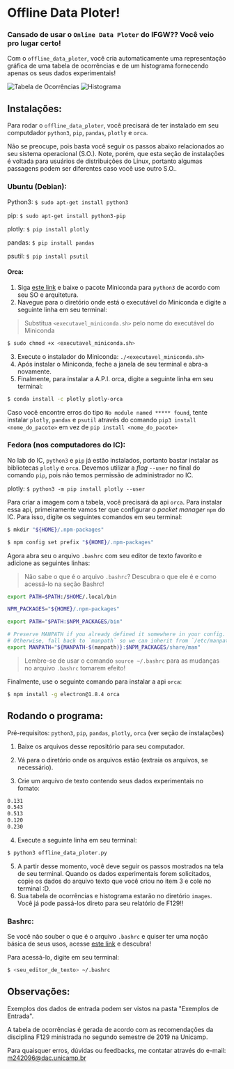 # Offline Data Ploter!

### Cansado de usar o `Online Data Ploter` do IFGW?? Você veio pro lugar certo!

Com o `offline_data_ploter`, você cria automaticamente uma representação gráfica de uma tabela de ocorrências e
de um histograma fornecendo apenas os seus dados experimentais!

![Tabela de Ocorrências](https://raw.githubusercontent.com/Malivuca/tabela_ocorrenciasf129/master/exemplos/Exemplo_de_tabela_de_ocorrencias.jpg)
![Histograma](https://raw.githubusercontent.com/Malivuca/tabela_ocorrenciasf129/master/exemplos/Exemplo_de_histograma.jpg)

## Instalações:

Para rodar o `offline_data_ploter`, você precisará de ter instalado em seu computdador `python3`, `pip`, `pandas`, `plotly` e `orca`.

Não se preocupe, pois basta você seguir os passos abaixo relacionados ao seu sistema operacional (S.O.).
Note, porém, que esta seção de instalações é voltada para usuários de distribuições do Linux,
portanto algumas passagens podem ser diferentes caso você use outro S.O..

### Ubuntu (Debian):

Python3: `$ sudo apt-get install python3`

pip: `$ sudo apt-get install python3-pip`

plotly: `$ pip install plotly`

pandas: `$ pip install pandas`

psutil: `$ pip install psutil`

#### Orca:

1. Siga [este link](https://docs.conda.io/en/latest/miniconda.html) e baixe o pacote Miniconda para `python3` de acordo com seu SO e arquitetura.
2. Navegue para o diretório onde está o executável do Miniconda e digite a seguinte linha em seu terminal:
> Substitua `<executavel_miniconda.sh>` pelo nome do executável do Miniconda
```bash
$ sudo chmod +x <executavel_miniconda.sh>
```
3. Execute o instalador do Miniconda: `./<executavel_miniconda.sh>`
4. Após instalar o Miniconda, feche a janela de seu terminal e abra-a novamente.
5. Finalmente, para instalar a A.P.I. orca, digite a seguinte linha em seu terminal:
```bash
$ conda install -c plotly plotly-orca
```
Caso você encontre erros do tipo `No module named ***** found`, tente instalar `plotly`, `pandas` e `psutil`
através do comando `pip3 install <nome_do_pacote>` em vez de `pip install <nome_do_pacote>`

### Fedora (nos computadores do IC):

No lab do IC, `python3` e `pip` já estão instalados, portanto bastar instalar as bibliotecas `plotly` e `orca`.
Devemos utilizar a *flag* `--user` no final do comando `pip`, pois não temos permissão de administrador no IC.

plotly: `$ python3 -m pip install plotly --user`

Para criar a imagem com a tabela, você precisará da api `orca`. Para instalar essa api, primeiramente
vamos ter que configurar o *packet manager* `npm` do IC. Para isso, digite os seguintes comandos em seu terminal:
```bash
$ mkdir "${HOME}/.npm-packages"
```
```bash
$ npm config set prefix "${HOME}/.npm-packages"
```
Agora abra seu o arquivo `.bashrc` com seu editor de texto favorito e adicione as seguintes linhas:
> Não sabe o que é o arquivo `.bashrc`? Descubra o que ele é e como acessá-lo na seção Bashrc!
```bash
export PATH=$PATH:/$HOME/.local/bin

NPM_PACKAGES="${HOME}/.npm-packages"

export PATH="$PATH:$NPM_PACKAGES/bin"

# Preserve MANPATH if you already defined it somewhere in your config.
# Otherwise, fall back to `manpath` so we can inherit from `/etc/manpath`.
export MANPATH="${MANPATH-$(manpath)}:$NPM_PACKAGES/share/man"
```
> Lembre-se de usar o comando `source ~/.bashrc` para as mudanças no arquivo `.bashrc` tomarem efeito!

Finalmente, use o seguinte comando para instalar a api `orca`:
```bash
$ npm install -g electron@1.8.4 orca
```

## Rodando o programa:

Pré-requisitos: `python3`, `pip`, `pandas`, `plotly`, `orca` (ver seção de instalações)

1. Baixe os arquivos desse repositório para seu computador.

2. Vá para o diretório onde os arquivos estão (extraia os arquivos, se necessário).

3. Crie um arquivo de texto contendo seus dados experimentais no fomato:
```bash
0.131
0.543
0.513
0.120
0.230
```
4. Execute a seguinte linha em seu terminal:
```bash
$ python3 offline_data_ploter.py
```
5. A partir desse momento, você deve seguir os passos mostrados na tela de seu terminal.
Quando os dados experimentais forem solicitados, copie os dados do arquivo texto que você criou
no item 3 e cole no terminal :D.
6. Sua tabela de ocorrências e histograma estarão no diretório `images`. Você  já pode passá-los direto
para seu relatório de F129!!

### Bashrc:

Se você não souber o que é o arquivo `.bashrc` e quiser ter uma noção básica de seus usos, acesse [este link](https://www.maketecheasier.com/what-is-bashrc/) e descubra!

Para acessá-lo, digite em seu terminal:
```bash
$ <seu_editor_de_texto> ~/.bashrc
```

## Observações:

Exemplos dos dados de entrada podem ser vistos na pasta "Exemplos de Entrada".

A tabela de ocorrências é gerada de acordo com as recomendações da disciplina F129 ministrada
no segundo semestre de 2019 na Unicamp.

Para quaisquer erros, dúvidas ou feedbacks, me contatar através do e-mail: m242096@dac.unicamp.br
